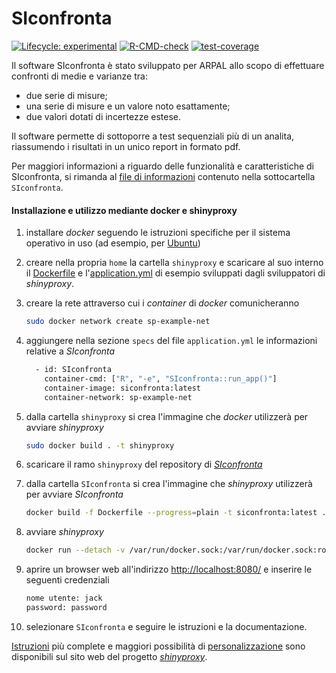 # SIconfronta

<!-- badges: start -->

[![Lifecycle: experimental](https://img.shields.io/badge/lifecycle-experimental-orange.svg)](https://lifecycle.r-lib.org/articles/stages.html#experimental) [![R-CMD-check](https://github.com/andreabz/SIconfronta/actions/workflows/R-CMD-check.yaml/badge.svg)](https://github.com/andreabz/SIconfronta/actions/workflows/R-CMD-check.yaml) [![test-coverage](https://github.com/andreabz/SIconfronta/actions/workflows/test-coverage.yaml/badge.svg)](https://github.com/andreabz/SIconfronta/actions/workflows/test-coverage.yaml)

<!-- badges: end -->

Il software SIconfronta è stato sviluppato per ARPAL allo scopo di
effettuare confronti di medie e varianze tra:

- due serie di misure;
- una serie di misure e un valore noto esattamente;
- due valori dotati di incertezze estese.

Il software permette di sottoporre a test sequenziali più di un analita,
riassumendo i risultati in un unico report in formato pdf.

Per maggiori informazioni a riguardo delle funzionalità e caratteristiche di SIconfronta, si rimanda al [file di informazioni](https://github.com/andreabz/SIconfronta/blob/shinyproxy/SIconfronta/README.md) contenuto nella sottocartella `SIconfronta`.

#### Installazione e utilizzo mediante docker e shinyproxy

1.  installare *docker* seguendo le istruzioni specifiche per il sistema operativo in uso (ad esempio, per [Ubuntu](https://docs.docker.com/engine/install/ubuntu/))

2.  creare nella propria `home` la cartella `shinyproxy` e scaricare al suo interno il [Dockerfile](https://github.com/openanalytics/shinyproxy-config-examples/blob/master/02-containerized-docker-engine/Dockerfile) e l'[application.yml](https://github.com/openanalytics/shinyproxy-config-examples/blob/master/02-containerized-docker-engine/application.yml) di esempio sviluppati dagli sviluppatori di *shinyproxy*.

3.  creare la rete attraverso cui i *container* di *docker* comunicheranno

    ``` bash
    sudo docker network create sp-example-net
    ```

4.  aggiungere nella sezione `specs` del file `application.yml` le informazioni relative a *SIconfronta*

    ``` bash
      - id: SIconfronta
        container-cmd: ["R", "-e", "SIconfronta::run_app()"]
        container-image: siconfronta:latest
        container-network: sp-example-net
    ```

5.  dalla cartella `shinyproxy` si crea l'immagine che *docker* utilizzerà per avviare *shinyproxy*

    ``` bash
    sudo docker build . -t shinyproxy
    ```

6.  scaricare il ramo `shinyproxy` del repository di [*SIconfronta*](https://github.com/andreabz/SIconfronta/tree/shinyproxy)

7.  dalla cartella `SIconfronta` si crea l'immagine che *shinyproxy* utilizzerà per avviare *SIconfronta*

    ``` bash
    docker build -f Dockerfile --progress=plain -t siconfronta:latest .
    ```

8.  avviare *shinyproxy*

    ``` bash
    docker run --detach -v /var/run/docker.sock:/var/run/docker.sock:ro --group-add $(getent group docker | cut -d: -f3) --net sp-example-net -p 8080:8080 shinyproxy
    ```

9.  aprire un browser web all'indirizzo <http://localhost:8080/> e inserire le seguenti credenziali

    ``` bash
    nome utente: jack
    password: password
    ```

10. selezionare `SIconfronta` e seguire le istruzioni e la documentazione.

[Istruzioni](https://www.shinyproxy.io/documentation/deployment/#containerized-shinyproxy) più complete e maggiori possibilità di [personalizzazione](https://www.shinyproxy.io/documentation/configuration/) sono disponibili sul sito web del progetto [*shinyproxy*](https://www.shinyproxy.io/).
